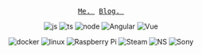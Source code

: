 <p align="center">
  <samp>
    <a href="http://donaldxdonald.xyz">Me.&nbsp</a>
    <a href="http://article.donaldxdonald.xyz">Blog.&nbsp</a>
  </samp>
</p>

<p align="center">
  <img alt="js" src="https://img.shields.io/badge/-JavaScript-7267CB?logo=JavaScript&style=flat"/>
  <img alt="ts" src="https://img.shields.io/badge/-TypeScript-DED9C4?logo=TypeScript&style=flat"/>
  <img alt="node" src="https://img.shields.io/badge/-Node.js-FBFFE2?logo=Node.js&style=flat"/>
  <img alt="Angular" src="https://img.shields.io/badge/-Angular-AE431E?logo=Angular&style=flat"/>
  <img alt="Vue" src="https://img.shields.io/badge/-Vue.js-66806A?logo=Vue.js&style=flat"/>
</p>

<p align="center">
  <img alt="docker" src="https://img.shields.io/badge/-Docker-B4FE98?logo=Docker&style=flat"/>
  <img alt="linux" src="https://img.shields.io/badge/-Linux-2E4C6D?logo=Linux&style=flat&logoColor=000"/>
  <img alt="Raspberry Pi" src="https://img.shields.io/badge/-Raspberry%20Pi-C85C5C?logo=Raspberry%20Pi&style=flat&logoColor=00f"/>
  <img alt="Steam" src="https://img.shields.io/badge/-Steam-142F43?logo=Steam&style=flat"/>
  <img alt="NS" src="https://img.shields.io/badge/-Nintendo%20Switch-D06224?logo=Nintendo%20Switch&style=flat"/>
  <img alt="Sony" src="https://img.shields.io/badge/-Sony-544179?logo=Sony&style=flat"/>
</p>